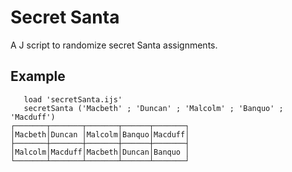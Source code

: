 # Secret Santa

A J script to randomize secret Santa assignments.

## Example

```
   load 'secretSanta.ijs'
   secretSanta ('Macbeth' ; 'Duncan' ; 'Malcolm' ; 'Banquo' ; 'Macduff')
┌───────┬───────┬───────┬──────┬───────┐
│Macbeth│Duncan │Malcolm│Banquo│Macduff│
├───────┼───────┼───────┼──────┼───────┤
│Malcolm│Macduff│Macbeth│Duncan│Banquo │
└───────┴───────┴───────┴──────┴───────┘
```
